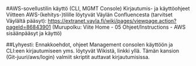 #AWS-sovellustilin käyttö (CLI, MGMT Console)
Kirjautumis- ja käyttöohjeet Viitteen AWS-(kehitys-)tilille löytyvät Väylän Confluencesta (tarvitset Väylältä pääsyt): 
https://extranet.vayla.fi/wiki/pages/viewpage.action?pageId=86843901
(Murupolku: Viite Home - 05 Ohjeet/Instructions - AWS sisäänpääsyt ja käyttö)

##Lyhyesti:
Ennakkoehdot, ohjeet Management consolen käyttöön ja CLI:een kirjautumiseen yms. löytyvät Wikistä, linkki yllä. 
Tämän kansion (Git-juuri/aws/login) valmiit skriptit auttavat kirjautumisissa.
